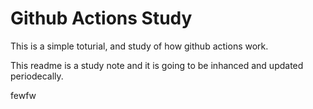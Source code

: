# Github Actions Study

This is a simple toturial, and study of how github actions work.

This readme is a study note and it is going to be inhanced and updated periodecally.

fewfw